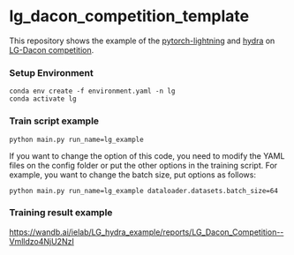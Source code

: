 # lg_dacon_competition_template


This repository shows the example of the [pytorch-lightning](https://www.pytorchlightning.ai/) and [hydra](https://hydra.cc/) on [LG-Dacon competition](https://dacon.io/competitions/official/235746/overview/description). 

### Setup Environment

```
conda env create -f environment.yaml -n lg
conda activate lg
```

### Train script example

```
python main.py run_name=lg_example 
```

If you want to change the option of this code, you need to modify the YAML files on the config folder or put the other options in the training script. 
For example, you want to change the batch size, put options as follows:

```
python main.py run_name=lg_example dataloader.datasets.batch_size=64
```

### Training result example

https://wandb.ai/ielab/LG_hydra_example/reports/LG_Dacon_Competition--Vmlldzo4NjU2NzI
